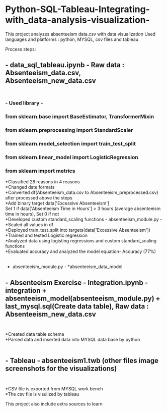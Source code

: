 # Python-SQL-Tableau-Integrating-with_data-analysis-visualization-
This project analyzes absenteeism data.csv with data visualization
Used languages and platforms : python, MYSQL, csv files and tableau

Process steps:

## - data_sql_tableau.ipynb -  Raw data : Absenteeism_data.csv, Absenteeism_new_data.csv <br /><br />
### - Used library -
### from sklearn.base import BaseEstimator, TransformerMixin
### from sklearn.preprocessing import StandardScaler
### from sklearn.model_selection import train_test_split
### from sklearn.linear_model import LogisticRegression
### from sklearn import metrics
*Classified 28 reasons in 4 reasons <br />
*Changed date formats <br />
*Converted df(Absenteeism_data.csv to Absenteeism_preprocessed.csv) after processed above the steps <br />
*Add binary target data['Excessive Absenteeism'] <br />
Set 1 if data['Absenteeism Time in Hours'] > 3 hours (average absenteeism time in hours), Set 0 if not <br />
*Developed custom standard_scaling functions - absenteeism_module.py -  <br />
*Scaled all values in df <br />
*Deployed train_test_split into targets(data['Excessive Absenteeism']) <br />
*Trained and tested Logistic regression <br />
*Analyzed data using logisting regressions and custom standard_scaling functions <br />
*Evaluated accuracy and analyzed the model equation- Accuracy (77%) <br /><br />

- absenteeism_module.py - 
*absenteeism_data_model

## - Absenteeism Exercise - Integration.ipynb - integration + absenteeism_model(absenteeism_module.py) + last_mysql.sql(Create data table), Raw data : Absenteeism_new_data.csv <br /><br />
*Created data table schema<br />
*Parsed data and inserted data into MYSQL data base by python <br /><br />



## - Tableau - absenteeism1.twb (other files image screenshots for the visualizations)<br /><br />
*CSV file is exported from MYSQL work bench <br />
*The csv file is visulized by tableau<br />


This project also include extra sources to learn 

